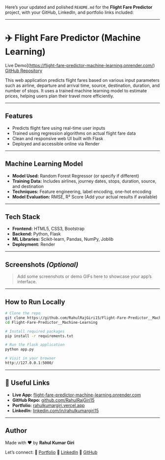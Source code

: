 Here’s your updated and polished `README.md` for the **Flight Fare Predictor** project, with your GitHub, LinkedIn, and portfolio links included:

---

# ✈️ Flight Fare Predictor (Machine Learning)

 Live Demo](https://flight-fare-predictor-machine-learning.onrender.com/)
[GitHub Repository](https://github.com/RahulRajGiri15/Flight-Fare-Predictor__Machine-Learning)

This web application predicts flight fares based on various input parameters such as airline, departure and arrival time, source, destination, duration, and number of stops. It uses a trained machine learning model to estimate prices, helping users plan their travel more efficiently.

---

##  Features

*  Predicts flight fare using real-time user inputs
*  Trained using regression algorithms on actual flight fare data
*  Clean and responsive web UI built with Flask
*  Deployed and accessible online via Render

---

##  Machine Learning Model

* **Model Used:** Random Forest Regressor (or specify if different)
* **Training Data:** Includes airlines, journey dates, stops, duration, source, and destination
* **Techniques:** Feature engineering, label encoding, one-hot encoding
* **Model Evaluation:** RMSE, R² Score (Add your actual results if available)

---

##  Tech Stack

* **Frontend:** HTML5, CSS3, Bootstrap
* **Backend:** Python, Flask
* **ML Libraries:** Scikit-learn, Pandas, NumPy, Joblib
* **Deployment:** Render

---

##  Screenshots *(Optional)*

> Add some screenshots or demo GIFs here to showcase your app’s interface.

---

##  How to Run Locally

```bash
# Clone the repo
git clone https://github.com/RahulRajGiri15/Flight-Fare-Predictor__Machine-Learning
cd Flight-Fare-Predictor__Machine-Learning

# Install required packages
pip install -r requirements.txt

# Run the Flask application
python app.py

# Visit in your browser
http://127.0.0.1:5000/
```

---

## 🔗 Useful Links

*  **Live App:** [flight-fare-predictor-machine-learning.onrender.com](https://flight-fare-predictor-machine-learning.onrender.com/)
*  **GitHub Repo:** [github.com/RahulRajGiri15](https://github.com/RahulRajGiri15/)
*  **Portfolio:** [rahulkumargiri.vercel.app](https://rahulkumargiri.vercel.app/)
*  **LinkedIn:** [linkedin.com/in/rahulkumargiri15](https://www.linkedin.com/in/rahulkumargiri15/)

---

##  Author

Made with ❤️ by **Rahul Kumar Giri**

Let’s connect:
🔗 [Portfolio](https://rahulkumargiri.vercel.app/)
🔗 [LinkedIn](https://www.linkedin.com/in/rahulkumargiri15/)
🔗 [GitHub](https://github.com/RahulRajGiri15)

